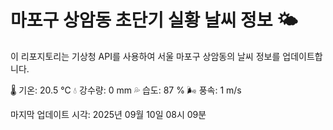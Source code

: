 
# 마포구 상암동 초단기 실황 날씨 정보 🌤️

이 리포지토리는 기상청 API를 사용하여 서울 마포구 상암동의 날씨 정보를 업데이트합니다. 

🌡️ 기온: 20.5 ℃
💧 강수량: 0 mm
💦 습도: 87 %
🌬️ 풍속: 1 m/s

마지막 업데이트 시각: 2025년 09월 10일 08시 09분    
